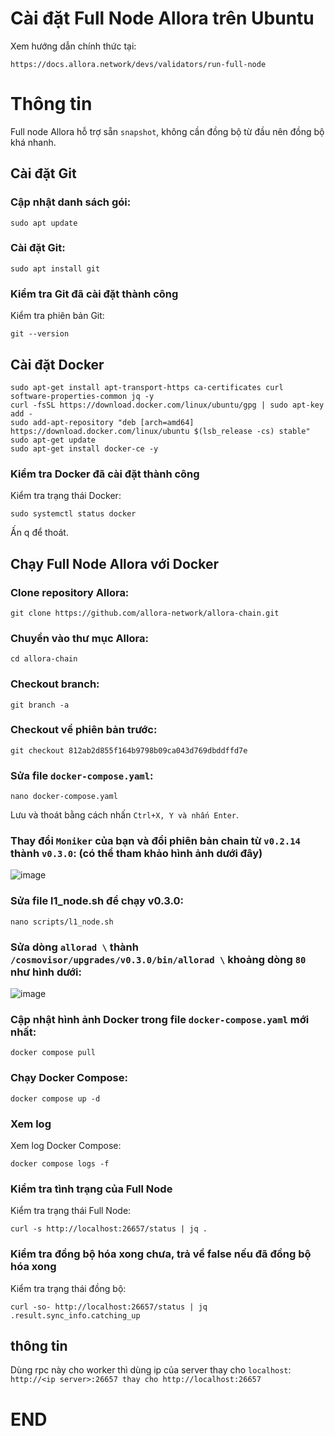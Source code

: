 # Cài đặt Full Node Allora trên Ubuntu
Xem hướng dẫn chính thức tại: 
```
https://docs.allora.network/devs/validators/run-full-node
```

# Thông tin
Full node Allora hỗ trợ sẵn `snapshot`, không cần đồng bộ từ đầu nên đồng bộ khá nhanh.

## Cài đặt Git
### Cập nhật danh sách gói:
```
sudo apt update
```

### Cài đặt Git:
```
sudo apt install git
```

### Kiểm tra Git đã cài đặt thành công
Kiểm tra phiên bản Git:
```
git --version
```

## Cài đặt Docker
```
sudo apt-get install apt-transport-https ca-certificates curl software-properties-common jq -y
curl -fsSL https://download.docker.com/linux/ubuntu/gpg | sudo apt-key add -
sudo add-apt-repository "deb [arch=amd64] https://download.docker.com/linux/ubuntu $(lsb_release -cs) stable"
sudo apt-get update
sudo apt-get install docker-ce -y
```


### Kiểm tra Docker đã cài đặt thành công
Kiểm tra trạng thái Docker:
```
sudo systemctl status docker
```

Ấn q để thoát.

## Chạy Full Node Allora với Docker
### Clone repository Allora:
```
git clone https://github.com/allora-network/allora-chain.git
```

### Chuyển vào thư mục Allora:
```
cd allora-chain
```

### Checkout branch:
```
git branch -a
```

### Checkout về phiên bản trước:
```
git checkout 812ab2d855f164b9798b09ca043d769dbddffd7e
```

### Sửa file `docker-compose.yaml`:
```
nano docker-compose.yaml
```

Lưu và thoát bằng cách nhấn `Ctrl+X, Y và nhấn Enter`.


### Thay đổi `Moniker` của bạn và đổi phiên bản chain từ `v0.2.14` thành `v0.3.0`: (có thể tham khảo hình ảnh dưới đây)

![image](https://github.com/user-attachments/assets/ac237ee1-5ecd-4763-b3c5-6927008e1798)


### Sửa file l1_node.sh để chạy v0.3.0:
```
nano scripts/l1_node.sh
```



### Sửa dòng `allorad \` thành `/cosmovisor/upgrades/v0.3.0/bin/allorad \` khoảng dòng `80` như hình dưới:

![image](https://github.com/user-attachments/assets/b04647df-502f-4f4d-b9f0-6414943a11d3)


### Cập nhật hình ảnh Docker trong file `docker-compose.yaml` mới nhất:
```
docker compose pull
```

### Chạy Docker Compose:
```
docker compose up -d
```

### Xem log
Xem log Docker Compose:
```
docker compose logs -f
```

### Kiểm tra tình trạng của Full Node
Kiểm tra trạng thái Full Node:
```
curl -s http://localhost:26657/status | jq .
```

### Kiểm tra đồng bộ hóa xong chưa, trả về false nếu đã đồng bộ hóa xong
Kiểm tra trạng thái đồng bộ:
```
curl -so- http://localhost:26657/status | jq .result.sync_info.catching_up
```

## thông tin
Dùng rpc này cho worker thì dùng ip của server thay cho `localhost`: `http://<ip server>:26657 thay cho http://localhost:26657`

# END
